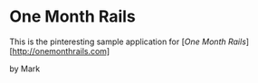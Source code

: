 # One Month Rails

This is the pinteresting sample application for
[*One Month Rails*] [http://onemonthrails.com]

by Mark